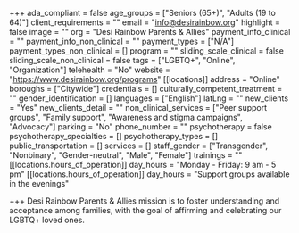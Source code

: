 +++
ada_compliant = false
age_groups = ["Seniors (65+)", "Adults (19 to 64)"]
client_requirements = ""
email = "info@desirainbow.org"
highlight = false
image = ""
org = "Desi Rainbow Parents & Allies"
payment_info_clinical = ""
payment_info_non_clinical = ""
payment_types = ["N/A"]
payment_types_non_clinical = []
program = ""
sliding_scale_clinical = false
sliding_scale_non_clinical = false
tags = ["LGBTQ+", "Online", "Organization"]
telehealth = "No"
website = "https://www.desirainbow.org/programs"
[[locations]]
address = "Online"
boroughs = ["Citywide"]
credentials = []
culturally_competent_treatment = ""
gender_identification = []
languages = ["English"]
latLng = ""
new_clients = "Yes"
new_clients_detail = ""
non_clinical_services = ["Peer support groups", "Family support", "Awareness and stigma campaigns", "Advocacy"]
parking = "No"
phone_number = ""
psychotherapy = false
psychotherapy_specialties = []
psychotherapy_types = []
public_transportation = []
services = []
staff_gender = ["Transgender", "Nonbinary", "Gender-neutral", "Male", "Female"]
trainings = ""
[[locations.hours_of_operation]]
day_hours = "Monday - Friday: 9 am - 5 pm"
[[locations.hours_of_operation]]
day_hours = "Support groups available in the evenings"

+++
Desi Rainbow Parents & Allies mission is to foster understanding and acceptance among families, with the goal of affirming and celebrating our LGBTQ+ loved ones.